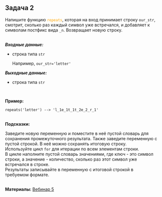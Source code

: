 <html>
<head>
  <meta charset="utf-8" />
  <style>
   .colortext {
    color: orange;
   }
  </style>
 </head>
<h2>Задача 2</h2>
<p>Напишите функцию <code><span class="colortext">repeats</span></code>,
  которая на вход принимает строку <code>our_str</code>, смотрит, 
сколько раз каждый символ уже встречался, и добавляет к символам постфикс вида <code>_n</code>. 
Возвращает новую строку.
<br>
<br>
<p><b><i>Входные данные:</i></b>
  <ul>
  <li>строка типа <code>str</code></li>
<p>Например, <code>our_str='letter'</code>
</ul>
<p><b><i>Выходные данные:</i></b>
<ul>
  <li>
    строка типа <code>str</code>
  </li>
</ul>
<br>
<p><b>Пример:</b>
  <p><code>repeats('letter') --> 'l_1e_1t_1t_2e_2_r_1'</code>
<br>
<br>
<p><b>Подсказки:</b>
<div class="hint">
<div>Заведите новую переменную и поместите в неё пустой словарь для сохранения промежуточного результата.
Также заведите переменную с пустой строкой. В неё можно сохранять итоговую строку.
</div>
</div>
<div class="hint">
<div>Используйте цикл <code>for</code> для итерации по всем элементам строки.</div>
</div>
<div class="hint">
<div>В цикле наполните пустой словарь значениями, где ключ - это символ строки, а значение - количество, 
сколько раз этот символ уже встречался в строке.</div>
</div>
<div class="hint">
<div>Результаты записывайте в переменную с итоговой строкой в требуемом формате.</div>
</div>

<br>
  <p><b>Материалы:</b>
  <a href="https://n.sbis.ru/shared/disk/234762ea-6ac7-4202-913c-64ee16ee2374">Вебинар 5</a>
<br>
<br>
</html>